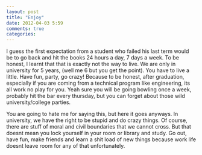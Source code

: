 ```yaml
---
layout: post
title: "Enjoy"
date: 2012-04-03 5:59
comments: true
categories: 
---
```

<p>I guess the first expectation from a student who failed his last term would be to go back and hit the books 24 hours a day, 7 days a week. To be honest, I learnt that that is exactly not the way to live. We are only in university for 5 years, (well me 6 but you get the point). You have to live a little. Have fun, party, go crazy! Because to be honest, after graduation, especially if you are coming from a technical program like engineering, its all work no play for you. Yeah sure you will be going bowling once a week, probably hit the bar every thursday, but you can forget about those wild university/college parties.</p>
<p>You are going to hate me for saying this, but here it goes anyways. In university, we have the right to be stupid and do crazy things. Of course, there are stuff of moral and civil boundaries that we cannot cross. But that doesnt mean you lock yourself in your room or library and study. Go out, have fun, make friends and learn a shit load of new things because work life doesnt leave room for any of that unfortunately.</p>
